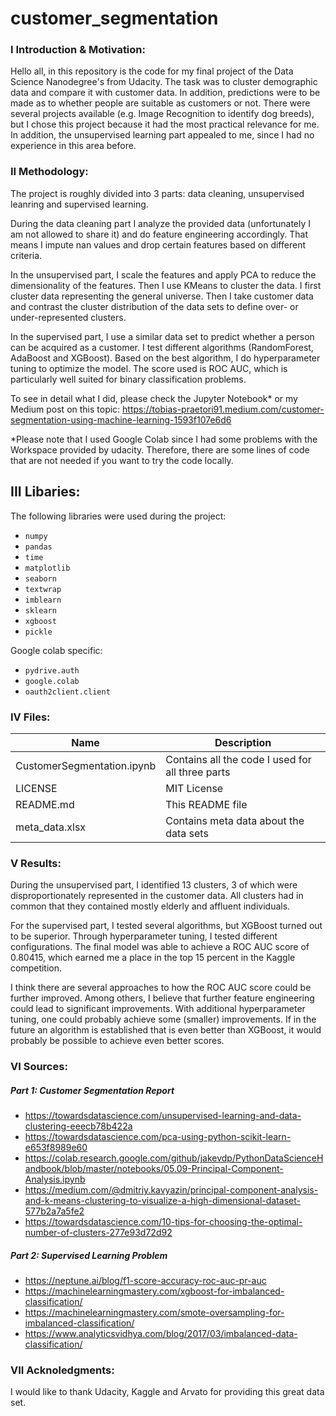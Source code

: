 # customer_segmentation

### I Introduction & Motivation:

Hello all,
in this repository is the code for my final project of the Data Science Nanodegree's from Udacity. The task was to cluster demographic data and compare it with customer data. In addition, predictions were to be made as to whether people are suitable as customers or not. There were several projects available (e.g. Image Recognition to identify dog breeds), but I chose this project because it had the most practical relevance for me. In addition, the unsupervised learning part appealed to me, since I had no experience in this area before.

### II Methodology:

The project is roughly divided into 3 parts: data cleaning, unsupervised leanring and supervised learning.

During the data cleaning part I analyze the provided data (unfortunately I am not allowed to share it) and do feature engineering accordingly. That means I impute nan values and drop certain features based on different criteria.

In the unsupervised part, I scale the features and apply PCA to reduce the dimensionality of the features. Then I use KMeans to cluster the data. I first cluster data representing the general universe. Then I take customer data and contrast the cluster distribution of the data sets to define over- or under-represented clusters.

In the supervised part, I use a similar data set to predict whether a person can be acquired as a customer. I test different algorithms (RandomForest, AdaBoost and XGBoost). Based on the best algorithm, I do hyperparameter tuning to optimize the model. The score used is ROC AUC, which is particularly well suited for binary classification problems.

To see in detail what I did, please check the Jupyter Notebook* or my Medium post on this topic:
https://tobias-praetori91.medium.com/customer-segmentation-using-machine-learning-1593f107e6d6

*Please note that I used Google Colab since I had some problems with the Workspace provided by udacity. Therefore, there are some lines of code that are not needed if you want to try the code locally.

## III Libaries:

The following libraries were used during the project:

- `numpy`
- `pandas`
- `time`
- `matplotlib`
- `seaborn`
- `textwrap`
- `imblearn`
- `sklearn`
- `xgboost`
- `pickle`

Google colab specific:
- `pydrive.auth`
- `google.colab`
- `oauth2client.client`

### IV Files:

| Name                          | Description                                        |
| ----------------------------- |----------------------------------------------------|
| CustomerSegmentation.ipynb    | Contains all the code I used for all three parts   |
| LICENSE                       | MIT License                                        |
| README.md                     | This README file                                   |
| meta_data.xlsx                | Contains meta data about the data sets             |

### V Results:

During the unsupervised part, I identified 13 clusters, 3 of which were disproportionately represented in the customer data. All clusters had in common that they contained mostly elderly and affluent individuals.

For the supervised part, I tested several algorithms, but XGBoost turned out to be superior. Through hyperparameter tuning, I tested different configurations. The final model was able to achieve a ROC AUC score of 0.80415, which earned me a place in the top 15 percent in the Kaggle competition.

I think there are several approaches to how the ROC AUC score could be further improved. Among others, I believe that further feature engineering could lead to significant improvements. With additional hyperparameter tuning, one could probably achieve some (smaller) improvements. If in the future an algorithm is established that is even better than XGBoost, it would probably be possible to achieve even better scores.

### VI Sources:

##### Part 1: Customer Segmentation Report
- https://towardsdatascience.com/unsupervised-learning-and-data-clustering-eeecb78b422a
- https://towardsdatascience.com/pca-using-python-scikit-learn-e653f8989e60
- https://colab.research.google.com/github/jakevdp/PythonDataScienceHandbook/blob/master/notebooks/05.09-Principal-Component-Analysis.ipynb
- https://medium.com/@dmitriy.kavyazin/principal-component-analysis-and-k-means-clustering-to-visualize-a-high-dimensional-dataset-577b2a7a5fe2
- https://towardsdatascience.com/10-tips-for-choosing-the-optimal-number-of-clusters-277e93d72d92

##### Part 2: Supervised Learning Problem
- https://neptune.ai/blog/f1-score-accuracy-roc-auc-pr-auc
- https://machinelearningmastery.com/xgboost-for-imbalanced-classification/
- https://machinelearningmastery.com/smote-oversampling-for-imbalanced-classification/
- https://www.analyticsvidhya.com/blog/2017/03/imbalanced-data-classification/

### VII Acknoledgments:

I would like to thank Udacity, Kaggle and Arvato for providing this great data set.
